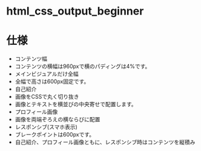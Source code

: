 # html_css_output_beginner

# 仕様
- コンテンツ幅
- コンテンツの横幅は960pxで横のパディングは4%です。
- メインビジュアルだけ全幅
- 全幅で高さは600px固定です。
- 自己紹介
- 画像をCSSで丸く切り抜き
- 画像とテキストを横並びの中央寄せで配置します。
- プロフィール画像
- 画像を両端ぞろえの横ならびに配置
- レスポンシブ(スマホ表示)
- ブレークポイントは600pxです。
- 自己紹介、プロフィール画像ともに、レスポンシブ時はコンテンツを縦積み
